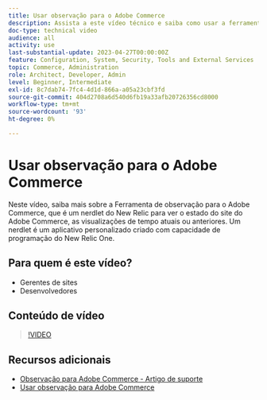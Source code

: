 ```yaml
---
title: Usar observação para o Adobe Commerce
description: Assista a este vídeo técnico e saiba como usar a ferramenta de observação para Adobe Commerce.
doc-type: technical video
audience: all
activity: use
last-substantial-update: 2023-04-27T00:00:00Z
feature: Configuration, System, Security, Tools and External Services
topic: Commerce, Administration
role: Architect, Developer, Admin
level: Beginner, Intermediate
exl-id: 8c7dab74-7fc4-4d1d-866a-a05a23cbf3fd
source-git-commit: 404d2708a6d540d6fb19a33afb20726356cd8000
workflow-type: tm+mt
source-wordcount: '93'
ht-degree: 0%

---
```


# Usar observação para o Adobe Commerce

Neste vídeo, saiba mais sobre a Ferramenta de observação para o Adobe Commerce, que é um nerdlet do New Relic para ver o estado do site do Adobe Commerce, as visualizações de tempo atuais ou anteriores. Um nerdlet é um aplicativo personalizado criado com capacidade de programação do New Relic One.

## Para quem é este vídeo?

- Gerentes de sites
- Desenvolvedores

## Conteúdo de vídeo

>[!VIDEO](https://video.tv.adobe.com/v/3412493?quality=12&learn=on&captions=por_br)

## Recursos adicionais

- [Observação para Adobe Commerce - Artigo de suporte](https://experienceleague.adobe.com/docs/commerce-knowledge-base/kb/support-tools/observation/observation-adobe-commerce-overview.html?lang=pt-BR&)
- [Usar observação para Adobe Commerce](https://experienceleague.adobe.com/docs/commerce-operations/tools/observation-for-adobe-commerce/intro.html?lang=pt-BR)
